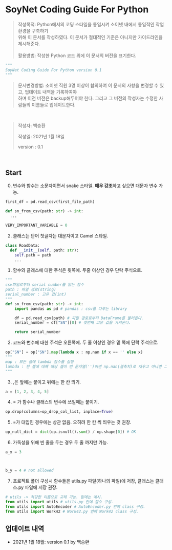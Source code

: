 # SoyNet Coding Guide For Python
>
> 작성목적: Python에서의 코딩 스타일을 통일시켜 소이넷 내에서 통일적인 작업환경을 구축하기<br>
> 위해 이 문서를 작성하였다. 이 문서가 절대적인 기준은 아니지만 가이드라인을 제시해준다.
><br><br>
> 활용방법: 작성한 Python 코드 위에 이 문서의 버전을 표기한다.
```python
"""
SoyNet Coding Guide For Python version 0.1
"""
```
> 
> 문서변경방법: 소이넷 직원 3명 이상이 합의하여 이 문서의 사항을 변경할 수 있고, 업데이트 내역을 기록하여야<br>
> 하며 이전 버전은 backup해두어야 한다. 그리고 그 버전의 작성자는 수정한 사람들의 이름들로 업데이트한다.

<br>

> 작성자: 백승환
>
> 작성일: 2021년 1월 18일
>
> version : 0.1

<br>

## Start

0. 변수와 함수는 소문자이면서 snake 스타일. **매우 강조**하고 싶으면 대문자 변수 가능.
```python
first_df = pd.read_csv(first_file_path)

def sn_from_csv(path: str) -> int: 
  ...

VERY_IMPORTANT_VARIABLE = 0
```

2. 클래스는 단어 첫글자는 대문자이고 Camel 스타일.
```python
class RoadData:
  def __init__(self, path: str):
    self.path = path
    ...
```

1. 함수와 클래스에 대한 주석은 윗쪽에. 두줄 이상인 경우 단락 주석으로.
```python
"""
csv파일로부터 serial number를 읽는 함수
path : 파일 경로(string)
serial_number : 고유 값(int)
"""
def sn_from_csv(path: str) -> int:
    import pandas as pd # pandas : csv를 다루는 library

    df = pd.read_csv(path) # 파일 경로로부터 DataFrame를 불러온다.
    serial_number = df["SN"][0] # 첫번째 고유 값을 가져온다.

    return serial_number
```

2. 코드와 변수에 대한 주석은 오른쪽에. 두 줄 이상인 경우 밑 쪽에 단락 주석으로.
```python
op["SN"] = op["SN"].map(lambda x : np.nan if x == '' else x) 
"""
map : 모든 셀에 lambda 함수를 실행
lambda : 한 셀에 대해 해당 셀이 빈 문자열('')이면 np.nan(결측치)로 채우고 아니면 그대로 둔다.
"""
```

3. ,은 앞에는 붙이고 뒤에는 한 칸 띄기.
```python
a = [1, 2, 3, 4, 5]
```
  
4. = 가 함수나 클래스의 변수에 쓰일때는 붙이기.
```python
op.drop(columns=op_drop_col_list, inplace=True)
```

5. =가 대입인 경우에는 상관 없음. 오히려 한 칸 씩 띄우는 것 권장.
```python
op_null_dict = dict(op.isnull().sum() / op.shape[0]) # OK
```


6. 가독성을 위해 빈 줄을 두는 경우 두 줄 까지만 가능.
```python
a_x = 3



b_y = 4 # not allowed
```

7. 프로젝트 폴더 구성시 함수들은 utils.py 파일(하나의 파일)에 저장, 클래스는 클래스.py 파일에 저장 권장.
```python
# utils -> 적당한 이름으로 교체 가능. 밑에는 예시.
from utils import utils # utils.py 안에 함수 구성.
from utils import AutoEncoder # AutoEncoder.py 안에 class 구성.
from utils import Work42 # Work42.py 안에 Work42 class 구성.
```


## 업데이트 내역
- 2021년 1월 18월: version 0.1 by 백승환

